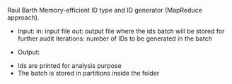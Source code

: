 Raul Barth
Memory-efficient ID type and ID generator (MapReduce approach).

 * Input: 
 in: input file
 out: output file where the ids batch will be stored for further audit
 iterations: number of IDs to be generated in the batch
 
 * Output: 
 - Ids are printed for analysis purpose
 - The batch is stored in partitions inside the <out> folder
